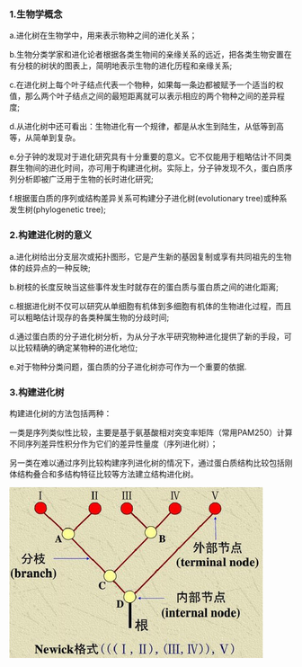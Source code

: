 ### 1.生物学概念

a.进化树在生物学中，用来表示物种之间的进化关系；

b.生物分类学家和进化论者根据各类生物间的亲缘关系的远近，把各类生物安置在有分枝的树状的图表上，简明地表示生物的进化历程和亲缘关系;

c.在进化树上每个叶子结点代表一个物种，如果每一条边都被赋予一个适当的权值，那么两个叶子结点之间的最短距离就可以表示相应的两个物种之间的差异程度;

d.从进化树中还可看出：生物进化有一个规律，都是从水生到陆生，从低等到高等，从简单到复杂。

e.分子钟的发现对于进化研究具有十分重要的意义。它不仅能用于粗略估计不同类群生物间的进化时间，亦可用于构建进化树。实际上，分子钟发现不久，蛋白质序列分析即被广泛用于生物的长时进化研究;

f.根据蛋白质的序列或结构差异关系可构建分子进化树\(evolutionary tree\)或种系发生树\(phylogenetic tree\);

### 2.构建进化树的意义

a.进化树给出分支层次或拓扑图形，它是产生新的基因复制或享有共同祖先的生物体的歧异点的一种反映;

b.树枝的长度反映当这些事件发生时就存在的蛋白质与蛋白质之间的进化距离;

c.根据进化树不仅可以研究从单细胞有机体到多细胞有机体的生物进化过程，而且可以粗略估计现存的各类种属生物的分歧时间;

d.通过蛋白质的分子进化树分析，为从分子水平研究物种进化提供了新的手段，可以比较精确的确定某物种的进化地位;

e.对于物种分类问题，蛋白质的分子进化树亦可作为一个重要的依据.

### 3.构建进化树

构建进化树的方法包括两种：

一类是序列类似性比较，主要是基于氨基酸相对突变率矩阵（常用PAM250）计算不同序列差异性积分作为它们的差异性量度（序列进化树）；

另一类在难以通过序列比较构建序列进化树的情况下，通过蛋白质结构比较包括刚体结构叠合和多结构特征比较等方法建立结构进化树。

![](/assets/2018-04-23_235711.jpg)


